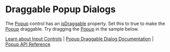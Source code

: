 Draggable Popup Dialogs
=================

The [Popup](https://www.grapecity.com/wijmo/api/classes/wijmo_input.popup.html) control has an [isDraggable](https://www.grapecity.com/wijmo/api/classes/wijmo_input.popup.html#isdraggable) property. Set this to true to make the [Popup](https://www.grapecity.com/wijmo/api/classes/wijmo_input.popup.html) draggable. Try dragging the [Popup](https://www.grapecity.com/wijmo/api/classes/wijmo_input.popup.html) in the sample below.

[Learn about Input Controls](https://www.grapecity.com/wijmo/input-controls-javascript) | [Popup Draggable Dialog Documentation](https://www.grapecity.com/wijmo/docs/Topics/Input/PopUp/Popup-DraggableDialog) | [Popup API Reference](https://www.grapecity.com/wijmo/api/classes/wijmo_input.popup.html)